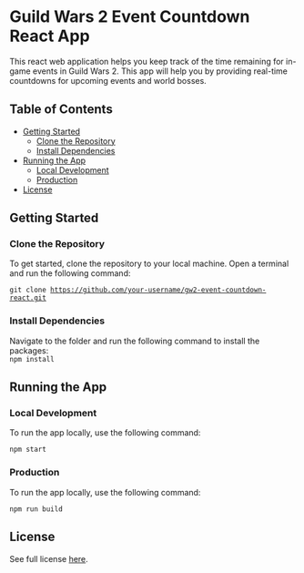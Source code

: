 # Guild Wars 2 Event Countdown React App

This react web application helps you keep track of the time remaining for in-game events in Guild Wars 2. This app will help you by providing real-time countdowns for upcoming events and world bosses.

## Table of Contents

- [Getting Started](#getting-started)
  - [Clone the Repository](#clone-the-repository)
  - [Install Dependencies](#install-dependencies)
- [Running the App](#running-the-app)
  - [Local Development](#local-development)
  - [Production](#production)
- [License](#license)

## Getting Started <a name="getting-started"></a>

### Clone the Repository

To get started, clone the repository to your local machine. Open a terminal and run the following command:

<code>git clone https://github.com/your-username/gw2-event-countdown-react.git</code>

### Install Dependencies
Navigate to the folder and run the following command to install the packages: <br>
<code>npm install</code>

## Running the App

### Local Development
To run the app locally, use the following command:

<code>npm start</code>

### Production
To run the app locally, use the following command:

<code>npm run build</code>

## License
See full license <a href="https://github.com/arvindmehairjan/gw2-event-timer/blob/main/LICENSE">here</a>.

